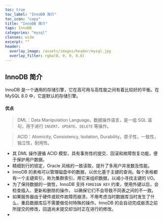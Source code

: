 ```yaml
---
toc: true
toc_label: "InnoDB 简介"
toc_icon: "copy"
title: "InnoDB 简介"
tags: InnoDB
categories: "mysql"
classes: wide
excerpt: ""
header:
  overlay_image: /assets/images/header/mysql.jpg
  overlay_filter: rgba(0, 0, 0, 0.8)
---
```








## InnoDB 简介

InnoDB 是一个通用的存储引擎，它在高可用与高性能之间有着比较好的平衡。在 MySQL 8.0 中，它是默认的存储引擎。




#### 优点

>DML：Data Manipulation Language。数据操作语言，是一组 SQL 语句，用于进行 `INSERT`、`UPDATE`、`DELETE` 等操作。

>ACID：Atomicity, Consistency, Isolation, Durability。原子性，一致性，独立性，耐用性。

* 其 DML 操作遵循 ACID 模型，具有事务性的提交、回滚和故障恢复功能，便于保护用户数据。
* 精细到行的锁定，Oracle 风格的一致读取，提升了多用户并发数及性能。
* InnoDB 的表格可以管理磁盘中的数据，以优化基于主键的查询。每个表格都有一个主键索引，称为集群索引，用它来组织数据，以减小寻找主键的 I/O。
* 为了保持数据的一致性，InnoDB 支持 `FOREIGN KEY` 约束，使用外键以后，会检查插入、更新和删除的操作， 以确保它们不会导致不同表之间的不一致。
* 如果服务器由于硬件或软件故障而崩溃，不用考虑当时数据库当时发生了什么，重启数据库后不需要做任何特殊的操作。InnoDB 的会自动完成崩溃之前所提交的修改，回退尚未提交却当时正在进行的修改。
*
